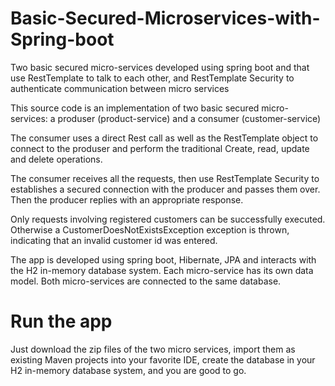# Basic-Secured-Microservices-with-Spring-boot
Two basic secured micro-services developed using spring boot and that use RestTemplate to talk to each other, and RestTemplate Security to authenticate communication between micro services

This source code is an implementation of two basic secured micro-services: a produser (product-service) and a consumer (customer-service)

The consumer uses a direct Rest call as well as the RestTemplate object to connect to the produser and perform the traditional Create, read,
update and delete operations.

The consumer receives all the requests, then use RestTemplate Security to establishes a secured connection with the producer and passes them over. Then the producer replies with an 
appropriate response.

Only requests involving registered customers can be successfully executed. Otherwise a CustomerDoesNotExistsException exception is thrown, indicating that 
an invalid customer id was entered.

The app is developed using spring boot, Hibernate, JPA and interacts with the H2 in-memory database system. Each micro-service has its 
own data model. Both micro-services are connected to the same database.

# Run the app

Just download the zip files of the two micro services, import them as existing Maven projects into your favorite IDE, create the database in your H2 in-memory database system, and you are good to go.
